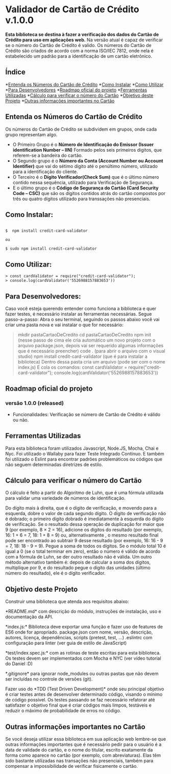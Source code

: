 # Validador de Cartão de Crédito v.1.0.0

**Esta biblioteca se destina à fazer a verificação dos dados do Cartão de Crédito para uso em aplicações web.**
Na versão atual é capaz de verificar se o número do Cartão de Crédito é valido.
Os números do Cartão de Crédito são criados de acordo com a norma ISO/IEC 7812, onde nela é estabelecido um padrão para a identificação de um cartão eletrônico. 

## Índice

*[Entenda os Números do Cartão de Crédito](#Entenda-os-Números-do-Cartão-de-Crédito)
*[Como Instalar](#Como-Instalar)
*[Como Utilizar](#Como-Utilizar)
*[Para Desenvolvedores](#Para-Desenvolvedores)
*[Roadmap oficial do projeto](#Roadmap-oficial-do-projeto)
*[Ferramentas Utilizadas](#Ferramentas-Utilizadas)
*[Cálculo para verificar o número do Cartão](#Cálculo-para-verificar-o-número-do-Cartão)
*[Objetivo deste Projeto](#Objetivo-deste-Projeto)
*[Outras informações importantes no Cartão](#Outras-informações-importantes-no-Cartão)

## Entenda os Números do Cartão de Crédito
Os números do Cartão de Crédito se subdividem em grupos, onde cada grupo representam algo.
- O Primeiro Grupo é o **Número de Identificação do Emissor (Issuer identification Number – IIN)**
Formado pelos seis primeiros digitos, que referem-se a bandeira do cartão.
- O Segundo grupo é o **Número da Conta (Account Number ou Account Identifier)** que vai do sétimo dígito até o penúltimo número, utilizado para a identificação do cliente.
- O Terceiro é o **Dígito Verificador(Check Sum)** que é o último número contido nessa sequência, utilizado para Verificação de Segurança.
- E o último grupo é o **Código de Segurança do Cartão (Card Security Code – CSC)** que são os dígitos contidos atrás do cartão compostos por três ou quatro dígitos utilizado para transsações não presenciais.

## Como Instalar:

```shell

$  npm install credit-card-validator

ou 

$ sudo npm install credit-card-validator

```

## Como Utilizar:

```node
> const cardValidator = require("credit-card-validator");
> console.log(cardValidator('5526988157883653'))

```

## Para Desenvolvedores:
Caso você esteja querendo entender como funciona a biblioteca e quer fazer testes, é necessário instalar as ferramentas necessárias. Segue passo-a-passo:
Abra o seu terminal, seguindo os passos abaixo você vai criar uma pasta nova e vai instalar o que for necessário:

> mkdir pastaCartaoDeCredito
> cd pastaCartaoDeCredito
> npm init
(nesse passo de cima ele cria automático um novo projeto com o arquivo package.json, depois vai ser requerido algumas informações que é necessário preencher)
> code . (para abrir o arquivo com o visual studio)
> npm install credit-card-validator (que é para instalar a biblioteca)
Dentro dessa pasta cria um arquivo (pode ser com o nome index.js)
E cola os comandos: 
>const cardValidator = require("credit-card-validator");
> console.log(cardValidator('5526988157883653'))

## Roadmap oficial do projeto
### versão 1.0.0 (released)
- Funcionalidades: Verificação se número de Cartão de Crédito é válido ou não.

## Ferramentas Utilizadas
Para esta biblioteca foram utilizados Javascript, Node.JS, Mocha, Chai e Nyc.
Foi utilizado o Wallaby para fazer Teste Integrado Contínuo.
E também foi utilizado o Eslint para encontrar padrões problemáticos ou códigos que não seguem determinadas diretrizes de estilo.

## Cálculo para verificar o número do Cartão
O cálculo é feito a partir do Algoritmo de Luhn, que é uma fórmula utilizada para validar uma variedade de números de identificação.

Do dígito mais à direita, que é o dígito de verificação, e movendo para a esquerda, dobre o valor de cada segundo dígito. O dígito de verificação não é dobrado; o primeiro dígito dobrado é imediatamente à esquerda do dígito de verificação. Se o resultado dessa operação de duplicação for maior que 9 (por exemplo, 8 × 2 = 16), adicione os dígitos do resultado (por exemplo, 16: 1 + 6 = 7, 18: 1 + 8 = 9) ou, alternativamente , o mesmo resultado final pode ser encontrado ao subtrair 9 desse resultado (por exemplo, 16: 16 - 9 = 7, 18: 18 - 9 = 9).
Pegue a soma de todos os dígitos.
Se o módulo total 10 é igual a 0 (se o total terminar em zero), então o número é válido de acordo com a fórmula de Luhn, se der outro resultado não é válida. 
Um outro método alternativo também é: depois de calcular a soma dos dígitos, multiplique por 9, e do resultado pegue o dígito das unidades (último número do resultado), ele é o dígito verificador.

## Objetivo deste Projeto
Construir uma biblioteca que atenda aos requisitos abaixo:
<p>*README.md* com descrição do módulo, instruções de instalação, uso e documentação da API.</p>
<p>*index.js:* Biblioteca deve exportar uma função e fazer uso de features de ES6 onde for apropriado.
package.json com nome, versão, descrição, autores, licença, dependências, scripts (pretest, test, ...)
.eslintrc com configuração para linter (ver guia de estilo de JavaScript)</p>
<p>*test/index.spec.js:* com as rotinas de teste escritas para esta biblioteca. Os testes devem ser implementados com Mocha e NYC (ver vídeo tutorial do Daniel :D) </p>
<p>*.gitignore* para ignorar node_modules ou outras pastas que não devem ser incluídas no controle de versões (git).</p>
<p>Fazer uso do *TDD (Test Driven Development)* onde seu principal objetivo é criar testes antes de desenvolver determinado código, visando o mínimo de código possível. Os testes passando se faz necessário refatorar até satisfazer o objetivo final que é criar códigos mais limpos, testáveis e reduzir o máximo de probabilidade de erros no código. </p>

## Outras informações importantes no Cartão
Se você deseja utilizar essa biblioteca em sua aplicação web lembre-se que outras informações importantes que é necessário pedir para o usuário é a data de validade do cartão, e o nome do titular, escrito exatamente da forma como aparece no cartão (por exemplo, com abreviaturas).
Elas têm sido bastante utilizadas nas transações não presenciais, também para compensar a impossibilidade de verificar fisicamente o cartão.
